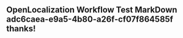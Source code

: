 <properties
ms.topic="hero-topic"
ms.test1="hero-topic"
ms.test2="test"/>

## OpenLocalization Workflow Test MarkDown adc6caea-e9a5-4b80-a26f-cf07f864585f thanks!
